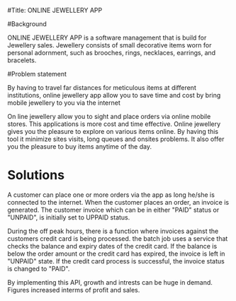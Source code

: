 #Title: ONLINE JEWELLERY APP

#Background

ONLINE JEWELLERY APP is a software management that is build for Jewellery sales.
Jewellery consists of small decorative items worn for personal adornment, such as brooches, rings, necklaces, earrings, and bracelets. 

#Problem statement

By having to travel far distances for meticulous items at different institutions, online jewellery app allow you to save time and 
cost by bring mobile jewellery to you via the internet

On line jewellery allow you to sight and place orders via online mobile stores. This applications is more cost and time effective.
Online jewellery gives you the pleasure to explore on various items online. By having this tool it minimize sites visits, long queues and onsites problems. 
It also offer you the pleasure to buy items anytime of the day.

# Solutions
A customer can place one or more orders via the app as long he/she is connected to the internet. When the customer places an order, an invoice is generated. The customer invoice which can be in either "PAID" status or "UNPAID", is initially set to UPPAID status.

During the off peak hours, there is a function where invoices against the customers credit card is being processed. the batch job uses a service that checks the balance and expiry dates of the credit card. If the balance is below the order amount or the credit card has expired, the invoice is left in "UNPAID" state. If the credit card process is successful, the invoice status is changed to "PAID".

By implementing this API, growth and intrests can be huge in demand. Figures increased interms of profit and sales. 





